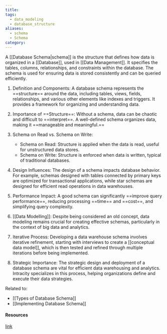 ```yaml
---
title: 
tags:
  - data_modeling
  - database_structure
aliases:
  - schema
  - Schema
category:
---
```

A [[Database Schema|schema]] is the structure that defines how data is organized in a [[Database]], used in [[Data Management]]. It specifies the tables, columns, relationships, and constraints within the database. The schema is used for ensuring data is stored consistently and can be queried efficiently.

1. Definition and Components: A database schema represents the ==structure== around the data, including tables, views, fields, relationships, and various other elements like indexes and triggers. It provides a framework for organizing and understanding data.

2. Importance of ==Structure==: Without a schema, data can be chaotic and difficult to ==interpret==. A well-defined schema organizes data, making it ==manageable and meaningful.==

3. Schema on Read vs. Schema on Write: 
   - Schema on Read: Structure is applied when the data is read, useful for unstructured data stores.
   - Schema on Write: Structure is enforced when data is written, typical of traditional databases.

1. Design Influences: The design of a schema impacts database behavior. For example, schemas designed with tables connected by primary keys are optimized for transactional applications, while star schemas are designed for efficient read operations in data warehouses.

2. Performance Impact: A good schema can significantly ==improve query performance==, reducing processing ==time== and ==cost==, and simplifying query complexity.

3. [[Data Modelling]]: Despite being considered an old concept, data modeling remains crucial for creating effective schemas, particularly in the context of big data and analytics.

4. Iterative Process: Developing a data warehouse schema involves iterative refinement, starting with interviews to create a [[conceptual data model]], which is then tested and refined through multiple iterations before being implemented.

5. Strategic Importance: The strategic design and deployment of a database schema are vital for efficient data warehousing and analytics. Intracity specializes in this process, helping organizations define and execute their data strategies.

Related to: 
- [[Types of Database Schema]]
- [[Implementing Database Schema]]

#### Resources
[link](https://www.youtube.com/watch?v=3BZz8R7mqu0)